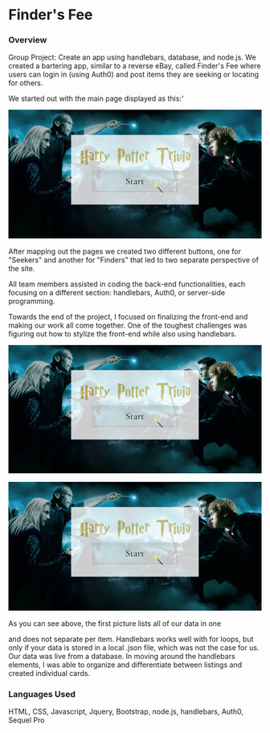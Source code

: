 # Finder's Fee

### Overview
Group Project: Create an app using handlebars, database, and node.js. We created a bartering app, similar to a reverse eBay, called Finder's Fee where users can login in (using Auth0) and post items they are seeking or locating for others.

We started out with the main page displayed as this:'

![alt text](https://github.com/laurengranada/TriviaGame/blob/master/read-images/screenshot.jpg)

After mapping out the pages we created two different buttons, one for "Seekers" and another for "Finders" that led to two separate perspective of the site.

All team members assisted in coding the back-end functionalities, each focusing on a different section: handlebars, Auth0, or server-side programming.

Towards the end of the project, I focused on finalizing the front-end and making our work all come together. One of the toughest challenges was figuring out how to stylize the front-end while also using handlebars.

![alt text](https://github.com/laurengranada/TriviaGame/blob/master/read-images/screenshot.jpg)

![alt text](https://github.com/laurengranada/TriviaGame/blob/master/read-images/screenshot.jpg)

As you can see above, the first picture lists all of our data in one <div> and does not separate per item. Handlebars works well with for loops, but only if your data is stored in a local .json file, which was not the case for us. Our data was live from a database. In moving around the handlebars elements, I was able to organize and differentiate between listings and created individual cards.

### Languages Used

HTML, CSS, Javascript, Jquery, Bootstrap, node.js, handlebars, Auth0, Sequel Pro
